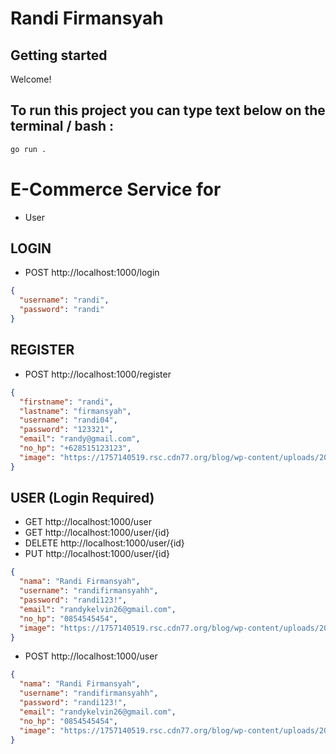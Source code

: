 # Randi Firmansyah

## Getting started

Welcome!

## To run this project you can type text below on the terminal / bash :

```cmd
go run .
```

# E-Commerce Service for

- User

## LOGIN

- POST http://localhost:1000/login

```json
{
  "username": "randi",
  "password": "randi"
}
```

## REGISTER

- POST http://localhost:1000/register

```json
{
  "firstname": "randi",
  "lastname": "firmansyah",
  "username": "randi04",
  "password": "123321",
  "email": "randy@gmail.com",
  "no_hp": "+628515123123",
  "image": "https://1757140519.rsc.cdn77.org/blog/wp-content/uploads/2018/05/1-google-logo.png"
}
```

## USER (Login Required)

- GET http://localhost:1000/user
- GET http://localhost:1000/user/{id}
- DELETE http://localhost:1000/user/{id}
- PUT http://localhost:1000/user/{id}

```json
{
  "nama": "Randi Firmansyah",
  "username": "randifirmansyahh",
  "password": "randi123!",
  "email": "randykelvin26@gmail.com",
  "no_hp": "0854545454",
  "image": "https://1757140519.rsc.cdn77.org/blog/wp-content/uploads/2018/05/1-google-logo.png"
}
```

- POST http://localhost:1000/user

```json
{
  "nama": "Randi Firmansyah",
  "username": "randifirmansyahh",
  "password": "randi123!",
  "email": "randykelvin26@gmail.com",
  "no_hp": "0854545454",
  "image": "https://1757140519.rsc.cdn77.org/blog/wp-content/uploads/2018/05/1-google-logo.png"
}
```
